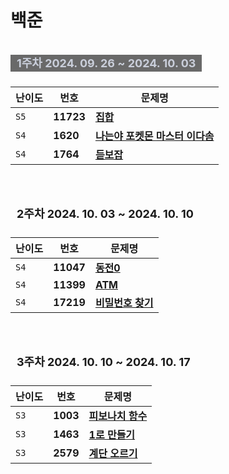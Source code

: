 # 백준
</br>

<style type='text/css'>
    .title-wrapper {
        padding-bottom: 10px;
    }
    .title {
        font-size: 18px;
        font-weight: bold;
        padding: 3px 10px;
    }
    .title-weekend-highlight {
        color: #CACFDB;
        background-color: #696969;
    }
</style>

<div class="title-wrapper">
    <span class="title title-weekend-highlight">
    1주차 2024. 09. 26 ~ 2024. 10. 03
    </span>
</div>

| 난이도 | 번호 | 문제명 |
|---|---|---|
| `S5`   | **11723** | [**집합**](https://www.acmicpc.net/problem/11723) |
| `S4` | **1620** | [**나는야 포켓몬 마스터 이다솜**](https://www.acmicpc.net/problem/1620) |
| `S4` | **1764** | [**듣보잡**](https://www.acmicpc.net/problem/1764) |

</br></br>

<div class="title-wrapper">
    <span class="title">
    2주차 2024. 10. 03 ~ 2024. 10. 10
    </span>
</div>

| 난이도 | 번호 | 문제명 |
|---|---|---|
| `S4`   | **11047** | [**동전0**](https://www.acmicpc.net/problem/11047) |
| `S4` | **11399** | [**ATM**](https://www.acmicpc.net/problem/11399) |
| `S4` | **17219** | [**비밀번호 찾기**](https://www.acmicpc.net/problem/17219) |

</br></br>

<div class="title-wrapper">
    <span class="title">
    3주차 2024. 10. 10 ~ 2024. 10. 17
    </span>
</div>

| 난이도 | 번호 | 문제명 |
|---|---|---|
| `S3`   | **1003** | [**피보나치 함수**](https://www.acmicpc.net/problem/1003) |
| `S3` | **1463** | [**1로 만들기**](https://www.acmicpc.net/problem/1463) |
| `S3` | **2579** | [**계단 오르기**](https://www.acmicpc.net/problem/2579) |
